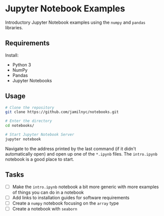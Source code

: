 # Jupyter Notebook Examples

Introductory Jupyter Notebook examples using the `numpy` and `pandas` libraries.

## Requirements

Install:
* Python 3
* NumPy
* Pandas
* Jupyter Notebooks

## Usage

```bash
# Clone the repository
git clone https://github.com/jamilnyc/notebooks.git

# Enter the directory
cd notebooks/

# Start Jupyter Notebook Server
jupyter notebook
```

Navigate to the address printed by the last command (if it didn't automatically open) and open up one of the `*.ipynb` files. 
The `intro.ipynb` notebook is a good place to start.

## Tasks

- [ ] Make the `intro.ipynb` notebook a bit more generic with more examples of things you can do in a notebook
- [ ] Add links to installation guides for software requirements
- [ ] Create a `numpy` notebook focusing on the `array` type
- [ ] Create a notebook with `seaborn`
